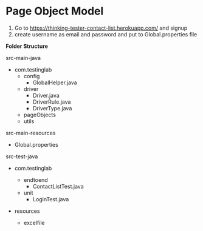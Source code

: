 Page Object Model
==================================
1. Go to https://thinking-tester-contact-list.herokuapp.com/ and signup
2. create username as email and password and put to Global.properties file

**Folder Structure**

src-main-java 
- com.testinglab 
  - config 
     - GlobalHelper.java 
  - driver
     - Driver.java
     - DriverRule.java
     - DriverType.java
  - pageObjects
  - utils
 
src-main-resources
- Global.properties

src-test-java
  - com.testinglab
    - endtoend
      - ContactListTest.java
    - unit
      - LoginTest.java
 
   - resources
     - excelfile
